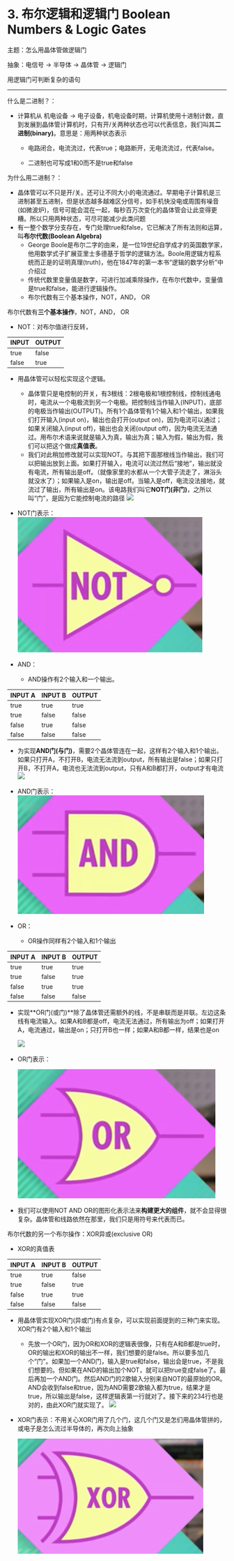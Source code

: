 # 3. 布尔逻辑和逻辑门 Boolean Numbers & Logic Gates

主题：怎么用晶体管做逻辑门

抽象：电信号 -&gt; 半导体 -&gt; 晶体管 -&gt; 逻辑门

用逻辑门可判断复杂的语句

---

什么是二进制？：

* 计算机从 机电设备 -&gt; 电子设备，机电设备时期，计算机使用十进制计数，直到发展到晶体管计算机时，只有开/关两种状态也可以代表信息，我们叫其**二进制(binary)**。意思是：用两种状态表示

  * 电路闭合，电流流过，代表true；电路断开，无电流流过，代表false。

  * 二进制也可写成1和0而不是true和false

为什么用二进制？：

* 晶体管可以不只是开/关。还可让不同大小的电流通过。早期电子计算机是三进制甚至五进制，但是状态越多越难区分信号，如手机快没电或周围有噪音(如微波炉)，信号可能会混在一起，每秒百万次变化的晶体管会让此变得更糟。所以只用两种状态，可尽可能减少此类问题
* 有一整个数学分支存在，专门处理true和false，它已解决了所有法则和运算，叫**布尔代数(Boolean Algebra)**
  * George Boole是布尔二字的由来，是一位19世纪自学成才的英国数学家，他用数学式子扩展亚里士多德基于哲学的逻辑方法。Boole用逻辑方程系统而正是的证明真理(truth)，他在1847年的第一本书“逻辑的数学分析”中介绍过
  * 传统代数里变量值是数字，可进行加减乘除操作，在布尔代数中，变量值是true和false，能进行逻辑操作。
  * 布尔代数有三个基本操作，NOT，AND， OR

布尔代数有**三个基本操作**，NOT，AND， OR

* NOT：对布尔值进行反转，

| INPUT | OUTPUT |
| :--- | :--- |
| true | false |
| false | true |

  * 用晶体管可以轻松实现这个逻辑。
    * 晶体管只是电控制的开关，有3根线：2根电极和1根控制线，控制线通电时，电流从一个电极流到另一个电极。把控制线当作输入(INPUT)，底部的电极当作输出(OUTPUT)。所有1个晶体管有1个输入和1个输出，如果我们打开输入(input on)，输出也会打开(output on)，因为电流可以通过；如果关闭输入(input off)，输出也会关闭(output off)，因为电流无法通过。用布尔术语来说就是输入为真，输出为真；输入为假，输出为假，我们可以把这个做成**真值表**。
    * 我们对此稍加修改就可以实现NOT。与其把下面那根线当作输出，我们可以把输出放到上面。如果打开输入，电流可以流过然后“接地”，输出就没有电流，所有输出是off。（就像家里的水都从一个大管子流走了，淋浴头就没水了）；如果输入是on，输出是off。当输入是off，电流没法接地，就流过了输出，所有输出是on。该电路我们叫它**NOT门(非门)**，之所以叫“门”，是因为它能控制电流的路径
      ![](../assets/NOT门.png)
  * NOT门表示：
    ![](../assets/NOT门表示.png)

* AND：
  * AND操作有2个输入和一个输出。

| INPUT A | INPUT B | OUTPUT |
| :--- | :--- | :--- |
| true | true | true |
| true | false | false |
| false | true | false |
| false | false | false |

  * 为实现**AND门(与门)**，需要2个晶体管连在一起，这样有2个输入和1个输出。如果只打开A，不打开B，电流无法流到output，所有输出是false；如果只打开B，不打开A，电流也无法流到output，只有A和B都打开，output才有电流
    ![](../assets/AND门.png)
  * AND门表示：
    ![](../assets/AND门表示.png)

* OR：

  * OR操作同样有2个输入和1个输出

| INPUT A | INPUT B | OUTPUT |
| :--- | :--- | :--- |
| true | true | true |
| true | false | true |
| false | true | true |
| false | false | false |

  * 实现**OR门(或门)**除了晶体管还需额外的线，不是串联而是并联。左边这条线有电流输入。如果A和B都是off，电流无法通过，所有输出为off；如果打开A，电流通过，输出是on；只打开B也一样；如果A和B都一样，结果也是on

    ![](../assets/OR门.png)

  * OR门表示：

    ![](../assets/OR门表示.png)

* 我们可以使用NOT AND OR的图形化表示法来**构建更大的组件**，就不会显得很复杂。晶体管和线路依然在那里，我们只是用符号来代表而已。

布尔代数的另一个布尔操作：XOR异或(exclusive OR)

* XOR的真值表

| INPUT A | INPUT B | OUTPUT |
| :--- | :--- | :--- |
| true | true | false |
| true | false | true |
| false | true | true |
| false | false | false |

* 用晶体管实现XOR门(异或门)有点复杂，可以实现前面提到的三种门来实现。XOR门有2个输入和1个输出

  * 先放一个OR门，因为OR和XOR的逻辑表很像，只有在A和B都是true时，OR的输出和XOR的输出不一样，我们想要的是false。所以要多加几个“门”。如果加一个AND门，输入是true和false，输出会是true，不是我们想要的。但如果在AND的输出加个NOT，就可以把true变成false了。最后再加一个AND门。然后AND门的2歌输入分别来自NOT的最原始的OR。AND会收到false和true，因为AND需要2歌输入都为true，结果才是true，所以输出是false，这样逻辑表第一行就对了。接下来的234行也是对的，由此XOR门就实现了。
    ![](../assets/XOR门.png)

* XOR门表示：不用关心XOR门用了几个门，这几个门又是怎们用晶体管拼的，或电子是怎么流过半导体的，再次向上抽象

  ![](../assets/XOR门表示.png)



